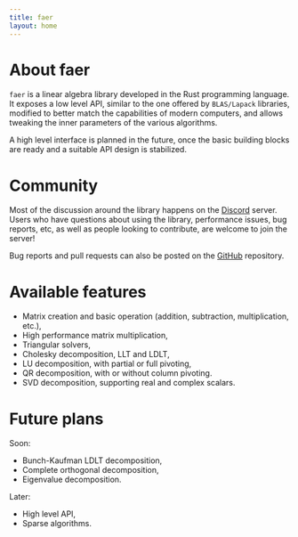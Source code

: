 ```yaml
---
title: faer
layout: home
---
```


# About faer

`faer` is a linear algebra library developed in the Rust programming
language. It exposes a low level API, similar to the one offered by
`BLAS/Lapack` libraries, modified to better match the capabilities of modern
computers, and allows tweaking the inner parameters of the various algorithms.

A high level interface is planned in the future, once the basic building blocks
are ready and a suitable API design is stabilized.

# Community

Most of the discussion around the library happens on the [Discord][discord] server.
Users who have questions about using the library, performance issues, bug reports, etc,
as well as people looking to contribute, are welcome to join the server!

Bug reports and pull requests can also be posted on the [GitHub][github] repository.

# Available features

- Matrix creation and basic operation (addition, subtraction, multiplication, etc.),
- High performance matrix multiplication,
- Triangular solvers,
- Cholesky decomposition, LLT and LDLT,
- LU decomposition, with partial or full pivoting,
- QR decomposition, with or without column pivoting.
- SVD decomposition, supporting real and complex scalars.

# Future plans

Soon:
- Bunch-Kaufman LDLT decomposition,
- Complete orthogonal decomposition,
- Eigenvalue decomposition.

Later:
- High level API,
- Sparse algorithms.

[discord]: https://discord.gg/Ak5jDsAFVZ
[github]: https://github.com/sarah-ek/faer-rs
